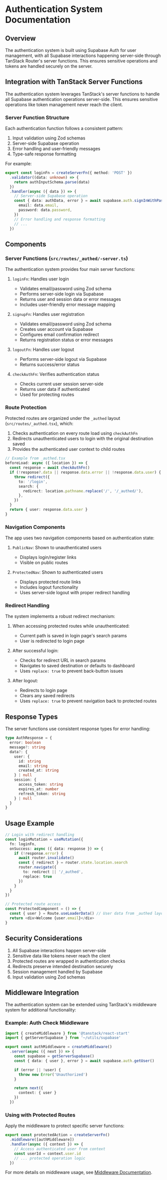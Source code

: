 # Authentication System Documentation

## Overview

The authentication system is built using Supabase Auth for user management, with all Supabase interactions happening server-side through TanStack Router's server functions. This ensures sensitive operations and tokens are handled securely on the server.

## Integration with TanStack Server Functions

The authentication system leverages TanStack's server functions to handle all Supabase authentication operations server-side. This ensures sensitive operations like token management never reach the client.

### Server Function Structure

Each authentication function follows a consistent pattern:
1. Input validation using Zod schemas
2. Server-side Supabase operation
3. Error handling and user-friendly messages
4. Type-safe response formatting

For example:
```typescript
export const loginFn = createServerFn({ method: 'POST' })
  .validator((data: unknown) => {
    return authInputSchema.parse(data)
  })
  .handler(async ({ data }) => {
    // Server-side Supabase operation
    const { data: authData, error } = await supabase.auth.signInWithPassword({
      email: data.email,
      password: data.password,
    })
    // Error handling and response formatting
    // ...
  })
```

## Components

### Server Functions (`src/routes/_authed/-server.ts`)

The authentication system provides four main server functions:

1. `loginFn`: Handles user login
   - Validates email/password using Zod schema
   - Performs server-side login via Supabase
   - Returns user and session data or error messages
   - Includes user-friendly error message mapping

2. `signupFn`: Handles user registration
   - Validates email/password using Zod schema
   - Creates user account via Supabase
   - Configures email confirmation redirect
   - Returns registration status or error messages

3. `logoutFn`: Handles user logout
   - Performs server-side logout via Supabase
   - Returns success/error status

4. `checkAuthFn`: Verifies authentication status
   - Checks current user session server-side
   - Returns user data if authenticated
   - Used for protecting routes

### Route Protection

Protected routes are organized under the `_authed` layout (`src/routes/_authed.tsx`), which:

1. Checks authentication on every route load using `checkAuthFn`
2. Redirects unauthenticated users to login with the original destination saved
3. Provides the authenticated user context to child routes

```typescript
// Example from _authed.tsx
beforeLoad: async ({ location }) => {
  const response = await checkAuthFn()
  if (!response?.data || response.data.error || !response.data.user) {
    throw redirect({
      to: '/login',
      search: {
        redirect: location.pathname.replace('/', '/_authed/'),
      },
    })
  }
  return { user: response.data.user }
}
```

### Navigation Components

The app uses two navigation components based on authentication state:

1. `PublicNav`: Shown to unauthenticated users
   - Displays login/register links
   - Visible on public routes

2. `ProtectedNav`: Shown to authenticated users
   - Displays protected route links
   - Includes logout functionality
   - Uses server-side logout with proper redirect handling

### Redirect Handling

The system implements a robust redirect mechanism:

1. When accessing protected routes while unauthenticated:
   - Current path is saved in login page's search params
   - User is redirected to login page

2. After successful login:
   - Checks for redirect URL in search params
   - Navigates to saved destination or defaults to dashboard
   - Uses `replace: true` to prevent back-button issues

3. After logout:
   - Redirects to login page
   - Clears any saved redirects
   - Uses `replace: true` to prevent navigation back to protected routes

## Response Types

The server functions use consistent response types for error handling:

```typescript
type AuthResponse = {
  error: boolean
  message?: string
  data?: {
    user: {
      id: string
      email: string
      created_at: string
    } | null
    session: {
      access_token: string
      expires_at: number
      refresh_token: string
    } | null
  }
}
```

## Usage Example

```typescript
// Login with redirect handling
const loginMutation = useMutation({
  fn: loginFn,
  onSuccess: async ({ data: response }) => {
    if (!response.error) {
      await router.invalidate()
      const { redirect } = router.state.location.search
      router.navigate({ 
        to: redirect || '/_authed',
        replace: true
      })
    }
  }
})

// Protected route access
const ProtectedComponent = () => {
  const { user } = Route.useLoaderData() // User data from _authed layout
  return <div>Welcome {user.email}</div>
}
```

## Security Considerations

1. All Supabase interactions happen server-side
2. Sensitive data like tokens never reach the client
3. Protected routes are wrapped in authentication checks
4. Redirects preserve intended destination securely
5. Session management handled by Supabase
6. Input validation using Zod schemas

## Middleware Integration

The authentication system can be extended using TanStack's middleware system for additional functionality:

### Example: Auth Check Middleware

```typescript
import { createMiddleware } from '@tanstack/react-start'
import { getServerSupabase } from '~/utils/supabase'

export const authMiddleware = createMiddleware()
  .server(async ({ next }) => {
    const supabase = getServerSupabase()
    const { data: { user }, error } = await supabase.auth.getUser()

    if (error || !user) {
      throw new Error('Unauthorized')
    }

    return next({
      context: { user }
    })
  })
```

### Using with Protected Routes

Apply the middleware to protect specific server functions:

```typescript
export const protectedAction = createServerFn()
  .middleware([authMiddleware])
  .handler(async ({ context }) => {
    // Access authenticated user from context
    const userId = context.user.id
    // ... protected operation logic
  })
```

For more details on middleware usage, see [Middleware Documentation](./middleware.md).